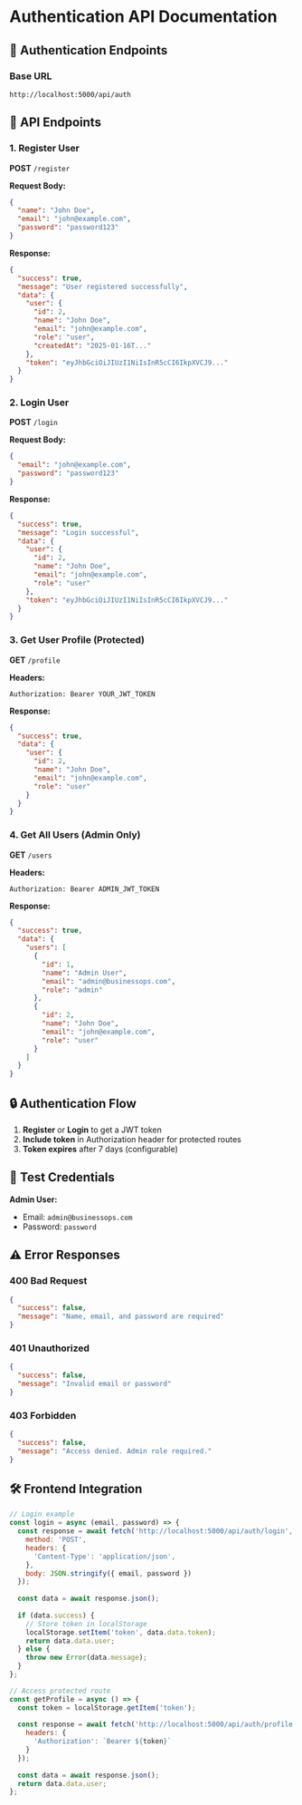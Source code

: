 # Authentication API Documentation

## 🔐 Authentication Endpoints

### Base URL
```
http://localhost:5000/api/auth
```

## 📝 API Endpoints

### 1. Register User
**POST** `/register`

**Request Body:**
```json
{
  "name": "John Doe",
  "email": "john@example.com",
  "password": "password123"
}
```

**Response:**
```json
{
  "success": true,
  "message": "User registered successfully",
  "data": {
    "user": {
      "id": 2,
      "name": "John Doe",
      "email": "john@example.com",
      "role": "user",
      "createdAt": "2025-01-16T..."
    },
    "token": "eyJhbGciOiJIUzI1NiIsInR5cCI6IkpXVCJ9..."
  }
}
```

### 2. Login User
**POST** `/login`

**Request Body:**
```json
{
  "email": "john@example.com",
  "password": "password123"
}
```

**Response:**
```json
{
  "success": true,
  "message": "Login successful",
  "data": {
    "user": {
      "id": 2,
      "name": "John Doe",
      "email": "john@example.com",
      "role": "user"
    },
    "token": "eyJhbGciOiJIUzI1NiIsInR5cCI6IkpXVCJ9..."
  }
}
```

### 3. Get User Profile (Protected)
**GET** `/profile`

**Headers:**
```
Authorization: Bearer YOUR_JWT_TOKEN
```

**Response:**
```json
{
  "success": true,
  "data": {
    "user": {
      "id": 2,
      "name": "John Doe",
      "email": "john@example.com",
      "role": "user"
    }
  }
}
```

### 4. Get All Users (Admin Only)
**GET** `/users`

**Headers:**
```
Authorization: Bearer ADMIN_JWT_TOKEN
```

**Response:**
```json
{
  "success": true,
  "data": {
    "users": [
      {
        "id": 1,
        "name": "Admin User",
        "email": "admin@businessops.com",
        "role": "admin"
      },
      {
        "id": 2,
        "name": "John Doe",
        "email": "john@example.com",
        "role": "user"
      }
    ]
  }
}
```

## 🔒 Authentication Flow

1. **Register** or **Login** to get a JWT token
2. **Include token** in Authorization header for protected routes
3. **Token expires** after 7 days (configurable)

## 🧪 Test Credentials

**Admin User:**
- Email: `admin@businessops.com`
- Password: `password`

## ⚠️ Error Responses

### 400 Bad Request
```json
{
  "success": false,
  "message": "Name, email, and password are required"
}
```

### 401 Unauthorized
```json
{
  "success": false,
  "message": "Invalid email or password"
}
```

### 403 Forbidden
```json
{
  "success": false,
  "message": "Access denied. Admin role required."
}
```

## 🛠️ Frontend Integration

```javascript
// Login example
const login = async (email, password) => {
  const response = await fetch('http://localhost:5000/api/auth/login', {
    method: 'POST',
    headers: {
      'Content-Type': 'application/json',
    },
    body: JSON.stringify({ email, password })
  });
  
  const data = await response.json();
  
  if (data.success) {
    // Store token in localStorage
    localStorage.setItem('token', data.data.token);
    return data.data.user;
  } else {
    throw new Error(data.message);
  }
};

// Access protected route
const getProfile = async () => {
  const token = localStorage.getItem('token');
  
  const response = await fetch('http://localhost:5000/api/auth/profile', {
    headers: {
      'Authorization': `Bearer ${token}`
    }
  });
  
  const data = await response.json();
  return data.data.user;
};
```
